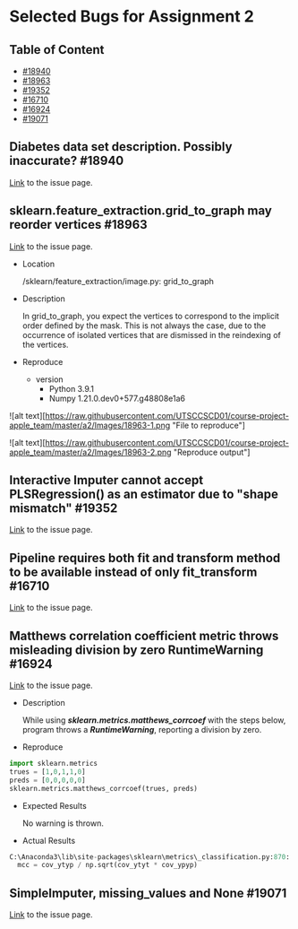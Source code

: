 # Selected Bugs for Assignment 2

## Table of Content

- [#18940]()
- [#18963]()
- [#19352]()
- [#16710]()
- [#16924]()
- [#19071]()

## Diabetes data set description. Possibly inaccurate? #18940

[Link](https://github.com/scikit-learn/scikit-learn/issues/18940) to the issue page.

## sklearn.feature_extraction.grid_to_graph may reorder vertices #18963

[Link](https://github.com/scikit-learn/scikit-learn/issues/18963) to the issue page.

- Location

    /sklearn/feature_extraction/image.py: grid_to_graph

- Description

    In grid\_to\_graph, you expect the vertices to correspond to the implicit order defined by the mask. This is not always the case, due to the occurrence of isolated vertices that are dismissed in the reindexing of the vertices.

- Reproduce
    - version
        - Python 3.9.1
        - Numpy 1.21.0.dev0+577.g48808e1a6

![alt text][https://raw.githubusercontent.com/UTSCCSCD01/course-project-apple_team/master/a2/Images/18963-1.png "File to reproduce"]

![alt text][https://raw.githubusercontent.com/UTSCCSCD01/course-project-apple_team/master/a2/Images/18963-2.png "Reproduce output"]

## Interactive Imputer cannot accept PLSRegression() as an estimator due to "shape mismatch" #19352

[Link](https://github.com/scikit-learn/scikit-learn/issues/19352) to the issue page.

## Pipeline requires both fit and transform method to be available instead of only fit_transform #16710

[Link](https://github.com/scikit-learn/scikit-learn/issues/16710) to the issue page.

## Matthews correlation coefficient metric throws misleading division by zero RuntimeWarning #16924

[Link](https://github.com/scikit-learn/scikit-learn/issues/16924) to the issue page.

- Description

    While using **_sklearn.metrics.matthews\_corrcoef_** with the steps below, program throws a **_RuntimeWarning_**, reporting a division by zero.

- Reproduce

```python
import sklearn.metrics                         
trues = [1,0,1,1,0]                            
preds = [0,0,0,0,0]                            
sklearn.metrics.matthews_corrcoef(trues, preds)
```

- Expected Results

    No warning is thrown.

- Actual Results

```python
C:\Anaconda3\lib\site-packages\sklearn\metrics\_classification.py:870: RuntimeWarning: invalid value encountered in double_scalars
  mcc = cov_ytyp / np.sqrt(cov_ytyt * cov_ypyp)
```

## SimpleImputer, missing_values and None #19071

[Link](https://github.com/scikit-learn/scikit-learn/issues/19071) to the issue page.
